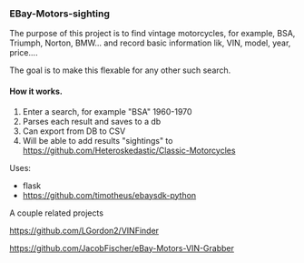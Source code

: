 ### EBay-Motors-sighting

The purpose of this project is to find vintage motorcycles, for example, BSA, Triumph, Norton, BMW... and 
record basic information lik, VIN, model, year, price....

The goal is to make this flexable for any other such search.

#### How it works.
1. Enter a search, for example "BSA" 1960-1970
2. Parses each result and saves to a db
3. Can export from DB to CSV
4. Will be able to add results "sightings" to https://github.com/Heteroskedastic/Classic-Motorcycles

Uses:
* flask
* https://github.com/timotheus/ebaysdk-python

A couple related projects

https://github.com/LGordon2/VINFinder

https://github.com/JacobFischer/eBay-Motors-VIN-Grabber
